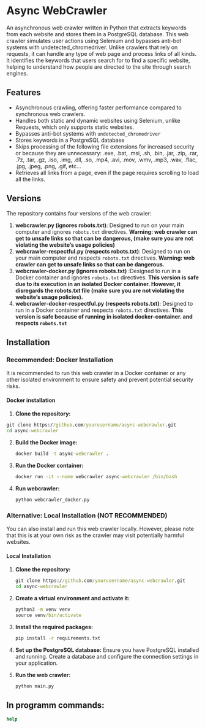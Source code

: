 # Async WebCrawler

An asynchronous web crawler written in Python that extracts keywords from each website and stores them in a PostgreSQL database. This web crawler simulates user actions using Selenium and bypasses anti-bot systems with undetected_chromedriver. Unlike crawlers that rely on requests, it can handle any type of web page and process links of all kinds. It identifies the keywords that users search for to find a specific website, helping to understand how people are directed to the site through search engines.

## Features
- Asynchronous crawling, offering faster performance compared to synchronous web crawlers.
- Handles both static and dynamic websites using Selenium, unlike Requests, which only supports static websites.
- Bypasses anti-bot systems with `undetected_chromedriver`
- Stores keywords in a PostgreSQL database
- Skips processing of the following file extensions for increased security or because they are unnecessary: .exe, .bat, .msi, .sh, .bin, .jar, .zip, .rar, .7z, .tar, .gz, .iso, .img, .dll, .so, .mp4, .avi, .mov, .wmv, .mp3, .wav, .flac, .jpg, .jpeg, .png, .gif, etc...
- Retrieves all links from a page, even if the page requires scrolling to load all the links.

## Versions
The repository contains four versions of the web crawler:
1. **webcrawler.py (ignores robots.txt)**: Designed to run on your main computer and ignores `robots.txt` directives. **Warning: web crawler can get to unsafe links so that can be dangerous, (make sure you are not violating the website’s usage policies)**
2. **webcrawler-respectful.py (respects robots.txt)**: Designed to run on your main computer and respects `robots.txt` directives. **Warning: web crawler can get to unsafe links so that can be dangerous.**
3. **webcrawler-docker.py (ignores robots.txt)** :Designed to run in a Docker container and ignores `robots.txt` directives. **This version is safe due to its execution in an isolated Docker container. However, it disregards the robots.txt file (make sure you are not violating the website’s usage policies).**
4. **webcrawler-docker-respectful.py (respects robots.txt)**: Designed to run in a Docker container and respects `robots.txt` directives. **This version is safe because of running in isolated docker-container. and respects `robots.txt`**

## Installation

### Recommended: Docker Installation
It is recommended to run this web crawler in a Docker container or any other isolated environment to ensure safety and prevent potential security risks.

#### Docker installation

1. **Clone the repository:**
  ```cmd
  git clone https://github.com/yourusername/async-webcrawler.git
  cd async-webcrawler
  ```

2. **Build the Docker image:**
    ```cmd
    docker build -t async-webcrawler .
    ```

3. **Run the Docker container:**
    ```cmd
    docker run -it --name webcrawler async-webcrawler /bin/bash
    ```
4. **Run webcrawler:**
   ```cmd
   python webcrawler_docker.py
   ```
   
### Alternative: Local Installation (NOT RECOMMENDED)
You can also install and run this web crawler locally. However, please note that this is at your own risk as the crawler may visit potentially harmful websites.

#### Local Installation

1. **Clone the repository:**
    ```cmd
    git clone https://github.com/yourusername/async-webcrawler.git
    cd async-webcrawler
    ```

2. **Create a virtual environment and activate it:**
    ```cmd
    python3 -m venv venv
    source venv/bin/activate
    ```

3. **Install the required packages:**
    ```cmd
    pip install -r requirements.txt
    ```

4. **Set up the PostgreSQL database:**
    Ensure you have PostgreSQL installed and running. Create a database and configure the connection settings in your application.

5. **Run the web crawler:**
    ```cmd
    python main.py
    ```

## In programm commands:
```cmd
help
```
